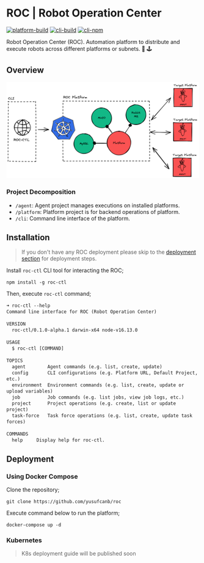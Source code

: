 # ROC | Robot Operation Center

[![platform-build](https://github.com/yusufcanb/roc/actions/workflows/platform-ci.yml/badge.svg?branch=master)](https://github.com/yusufcanb/roc/actions/workflows/platform-ci.yml)
[![cli-build](https://github.com/yusufcanb/roc/actions/workflows/npm-build.yml/badge.svg?branch=master)](https://github.com/yusufcanb/roc/actions/workflows/npm-build.yml)
[![cli-npm](https://img.shields.io/npm/v/roc-ctl.svg)](https://npmjs.org/package/roc-ctl)

Robot Operation Center (ROC). Automation platform to distribute and execute robots across different platforms or
subnets. 🤖 🕹

## Overview

![System Overview](./docs/assets/system-overview.png)

### Project Decomposition

- `/agent`: Agent project manages executions on installed platforms.
- `/platform`: Platform project is for backend operations of platform.
- `/cli`: Command line interface of the platform.

## Installation

> If you don't have any ROC deployment please skip to the [deployment section](#Deployment) for deployment steps.

Install ```roc-ctl``` CLI tool for interacting the ROC;

```
npm install -g roc-ctl
```

Then, execute `roc-ctl` command;

```
➜ roc-ctl --help   
Command line interface for ROC (Robot Operation Center)

VERSION
  roc-ctl/0.1.0-alpha.1 darwin-x64 node-v16.13.0

USAGE
  $ roc-ctl [COMMAND]

TOPICS
  agent        Agent commands (e.g. list, create, update)
  config       CLI configurations (e.g. Platform URL, Default Project, etc.)
  environment  Environment commands (e.g. list, create, update or upload variables)
  job          Job commands (e.g. list jobs, view job logs, etc.)
  project      Project operations (e.g. create, list or update project)
  task-force   Task force operations (e.g. list, create, update task forces)

COMMANDS
  help     Display help for roc-ctl.
```

## Deployment

### Using Docker Compose

Clone the repository;

```
git clone https://github.com/yusufcanb/roc
```

Execute command below to run the platform;

```
docker-compose up -d
```

### Kubernetes

> K8s deployment guide will be published soon
